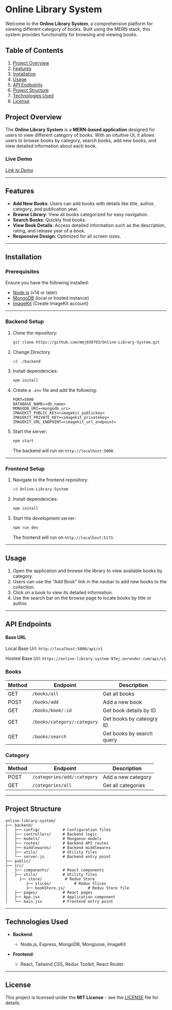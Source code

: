 # **Online Library System**

Welcome to the **Online Library System**, a comprehensive platform for viewing different category of books. Built using the MERN stack, this system provides functionality for browsing and viewing books.

## Table of Contents

1. [Project Overview](#project-overview)
2. [Features](#features)
3. [Installation](#installation)
4. [Usage](#usage)
5. [API Endpoints](#api-endpoints)
6. [Project Structure](#project-structure)
7. [Technologies Used](#technologies-used)
8. [License](#license)

## Project Overview

The **Online Library System** is a **MERN-based application** designed for users to view different category of books. With an intuitive UI, it allows users to browse books by category, search books, add new books, and view detailed information about each book.

### Live Demo

_[Link to Demo](https://online-library-system-mmj030703.onrender.com/)_

---

## Features

- **Add New Books**: Users can add books with details like title, author, category, and publication year.
- **Browse Library**: View all books categorized for easy navigation.
- **Search Books**: Quickly find books.
- **View Book Details**: Access detailed information such as the description, rating, and release year of a book.
- **Responsive Design**: Optimized for all screen sizes.

---

## Installation

### Prerequisites

Ensure you have the following installed:

- [Node.js](https://nodejs.org/) (v14 or later)
- [MongoDB](https://www.mongodb.com/try/download/community) (local or hosted instance)
- [ImageKit](https://imagekit.io/) (Create ImageKit account)

---

### Backend Setup

1. Clone the repository:

   ```bash
   git clone https://github.com/mmj030703/Online-Library-System.git
   ```

2. Change Directory

   ```bash
   cd ./backend
   ```

3. Install dependencies:

   ```bash
   npm install
   ```

4. Create a `.env` file and add the following:

   ```env
   PORT=5000
   DATABASE_NAME=<db_name>
   MONGODB_URI=<mongodb_uri>
   IMAGEKIT_PUBLIC_KEY=<imagekit_publickey>
   IMAGEKIT_PRIVATE_KEY=<imagekit_privatekey>
   IMAGEKIT_URL_ENDPOINT=<imagekit_url_endpoint>
   ```

5. Start the server:

   ```bash
   npm start
   ```

   The backend will run on `http://localhost:5000`.

---

### Frontend Setup

1. Navigate to the frontend repository:

   ```bash
   cd Online-Library-System
   ```

2. Install dependencies:

   ```bash
   npm install
   ```

3. Start the development server:

   ```bash
   npm run dev
   ```

   The frontend will run on `http://localhost:5173`.

---

## Usage

1. Open the application and browse the library to view available books by category.
2. Users can use the "Add Book" link in the navbar to add new books to the collection.
3. Click on a book to view its detailed information.
4. Use the search bar on the browse page to locate books by title or author.

---

## API Endpoints

#### Base URL

Local Base Url: `http://localhost:5000/api/v1`

Hosted Base Url: `https://online-library-system-97mj.onrender.com/api/v1`

### Books

| Method | Endpoint                    | Description               |
| ------ | --------------------------- | ------------------------- |
| GET    | `/books/all`                | Get all books             |
| POST   | `/books/add`                | Add a new book            |
| GET    | `/books/book/:id`           | Get book details by ID    |
| GET    | `/books/category/:category` | Get books by cateogry ID  |
| GET    | `/books/search`             | Get books by search query |

### Category

| Method | Endpoint                    | Description        |
| ------ | --------------------------- | ------------------ |
| POST   | `/categories/add/:category` | Add a new category |
| GET    | `/categories/all`           | Get all categories |

---

## Project Structure

```plaintext
online-library-system/
├── backend/
│   ├── config/          # Configuration files
│   ├── controllers/     # Backend logic
│   ├── models/          # Mongoose models
│   ├── routes/          # Backend API routes
│   ├── middlewares/     # Backend middlewares
│   ├── utils/           # Utility files
│   └── server.js        # Backend entry point
├── public/
├── src/
│   ├── components/      # React components
│   ├── utils/           # Utility files
│     ├── store/          # Redux Store
│        ├── slices/          # Redux Slices
│        ├── bookStore.js/          # Redux Store file
│   ├── pages/           # React pages
│   ├── App.jsx          # Application component
│   └── main.jsx         # Frontend entry point
```

---

## Technologies Used

- **Backend**:

  - Node.js, Express, MongoDB, Mongoose, ImageKit

- **Frontend**:
  - React, Tailwind CSS, Redux Toolkit, React Router.

---

## License

This project is licensed under the **MIT License** - see the [LICENSE](LICENSE) file for details.
